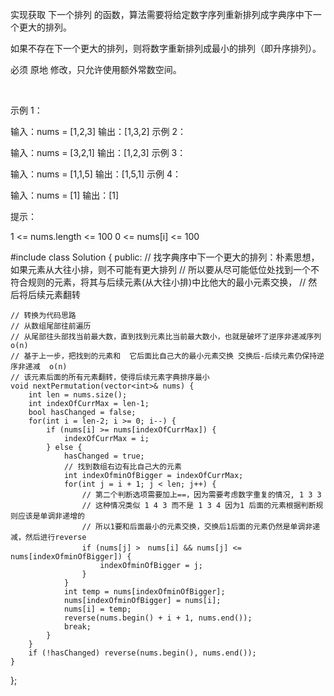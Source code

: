 实现获取 下一个排列 的函数，算法需要将给定数字序列重新排列成字典序中下一个更大的排列。

如果不存在下一个更大的排列，则将数字重新排列成最小的排列（即升序排列）。

必须 原地 修改，只允许使用额外常数空间。

 

示例 1：

输入：nums = [1,2,3]
输出：[1,3,2]
示例 2：

输入：nums = [3,2,1]
输出：[1,2,3]
示例 3：

输入：nums = [1,1,5]
输出：[1,5,1]
示例 4：

输入：nums = [1]
输出：[1]
 

提示：

1 <= nums.length <= 100
0 <= nums[i] <= 100




#include <algorithm>
class Solution {
public: 
    // 找字典序中下一个更大的排列：朴素思想，如果元素从大往小排，则不可能有更大排列
    // 所以要从尽可能低位处找到一个不符合规则的元素，将其与后续元素(从大往小排)中比他大的最小元素交换，
    // 然后将后续元素翻转

    // 转换为代码思路
    // 从数组尾部往前遍历
    // 从尾部往头部找当前最大数，直到找到元素比当前最大数小，也就是破坏了逆序非递减序列 o(n)
    // 基于上一步，把找到的元素和  它后面比自己大的最小元素交换 交换后-后续元素仍保持逆序非递减  o(n)
    // 该元素后面的所有元素翻转，使得后续元素字典排序最小
    void nextPermutation(vector<int>& nums) {
        int len = nums.size();
        int indexOfCurrMax = len-1;
        bool hasChanged = false;
        for(int i = len-2; i >= 0; i--) {
            if (nums[i] >= nums[indexOfCurrMax]) {
                indexOfCurrMax = i;
            } else {
                hasChanged = true;
                // 找到数组右边有比自己大的元素
                int indexOfminOfBigger = indexOfCurrMax;
                for(int j = i + 1; j < len; j++) {
                    // 第二个判断选项需要加上==，因为需要考虑数字重复的情况, 1 3 3
                    // 这种情况类似 1 4 3 而不是 1 3 4 因为1 后面的元素根据判断规则应该是单调非递增的
                    // 所以1要和后面最小的元素交换，交换后1后面的元素仍然是单调非递减，然后进行reverse
                    if (nums[j] >　nums[i] && nums[j] <= nums[indexOfminOfBigger]) {
                        indexOfminOfBigger = j;
                    }
                }
                int temp = nums[indexOfminOfBigger];
                nums[indexOfminOfBigger] = nums[i];
                nums[i] = temp;
                reverse(nums.begin() + i + 1, nums.end());
                break;
            }
        }
        if (!hasChanged) reverse(nums.begin(), nums.end());
    }
};